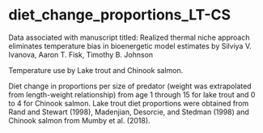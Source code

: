 # diet_change_proportions_LT-CS
Data associated with manuscript titled: 
Realized thermal niche approach eliminates temperature bias in bioenergetic model estimates
by Silviya V. Ivanova, Aaron T. Fisk, Timothy B. Johnson

Temperature use by Lake trout and Chinook salmon. 

Diet change in proportions per size of predator (weight was extrapolated from length-weight relationship) from age 1 through 15 for lake trout and 0 to 4 for Chinook salmon. Lake trout diet proportions were obtained from Rand and Stewart (1998), Madenjian, Desorcie, and Stedman (1998) and Chinook salmon from Mumby et al. (2018).
